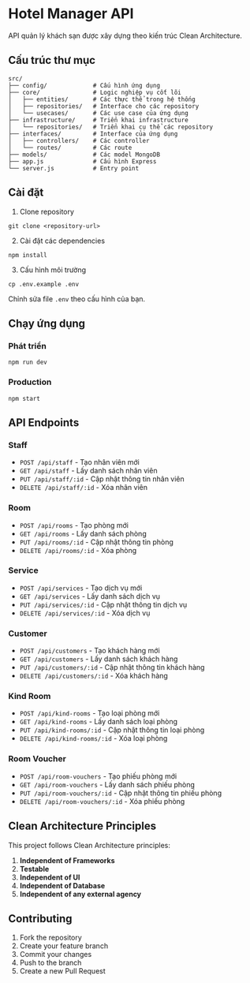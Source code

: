 # Hotel Manager API

API quản lý khách sạn được xây dựng theo kiến trúc Clean Architecture.

## Cấu trúc thư mục

```
src/
├── config/             # Cấu hình ứng dụng
├── core/               # Logic nghiệp vụ cốt lõi
│   ├── entities/       # Các thực thể trong hệ thống
│   ├── repositories/   # Interface cho các repository
│   └── usecases/       # Các use case của ứng dụng
├── infrastructure/     # Triển khai infrastructure
│   └── repositories/   # Triển khai cụ thể các repository
├── interfaces/         # Interface của ứng dụng
│   ├── controllers/    # Các controller
│   └── routes/         # Các route
├── models/             # Các model MongoDB
├── app.js              # Cấu hình Express
└── server.js           # Entry point
```

## Cài đặt

1. Clone repository

```
git clone <repository-url>
```

2. Cài đặt các dependencies

```
npm install
```

3. Cấu hình môi trường

```
cp .env.example .env
```

Chỉnh sửa file `.env` theo cấu hình của bạn.

## Chạy ứng dụng

### Phát triển

```
npm run dev
```

### Production

```
npm start
```

## API Endpoints

### Staff

- `POST /api/staff` - Tạo nhân viên mới
- `GET /api/staff` - Lấy danh sách nhân viên
- `PUT /api/staff/:id` - Cập nhật thông tin nhân viên
- `DELETE /api/staff/:id` - Xóa nhân viên

### Room

- `POST /api/rooms` - Tạo phòng mới
- `GET /api/rooms` - Lấy danh sách phòng
- `PUT /api/rooms/:id` - Cập nhật thông tin phòng
- `DELETE /api/rooms/:id` - Xóa phòng

### Service

- `POST /api/services` - Tạo dịch vụ mới
- `GET /api/services` - Lấy danh sách dịch vụ
- `PUT /api/services/:id` - Cập nhật thông tin dịch vụ
- `DELETE /api/services/:id` - Xóa dịch vụ

### Customer

- `POST /api/customers` - Tạo khách hàng mới
- `GET /api/customers` - Lấy danh sách khách hàng
- `PUT /api/customers/:id` - Cập nhật thông tin khách hàng
- `DELETE /api/customers/:id` - Xóa khách hàng

### Kind Room

- `POST /api/kind-rooms` - Tạo loại phòng mới
- `GET /api/kind-rooms` - Lấy danh sách loại phòng
- `PUT /api/kind-rooms/:id` - Cập nhật thông tin loại phòng
- `DELETE /api/kind-rooms/:id` - Xóa loại phòng

### Room Voucher

- `POST /api/room-vouchers` - Tạo phiếu phòng mới
- `GET /api/room-vouchers` - Lấy danh sách phiếu phòng
- `PUT /api/room-vouchers/:id` - Cập nhật thông tin phiếu phòng
- `DELETE /api/room-vouchers/:id` - Xóa phiếu phòng

## Clean Architecture Principles

This project follows Clean Architecture principles:

1. **Independent of Frameworks**
2. **Testable**
3. **Independent of UI**
4. **Independent of Database**
5. **Independent of any external agency**

## Contributing

1. Fork the repository
2. Create your feature branch
3. Commit your changes
4. Push to the branch
5. Create a new Pull Request
